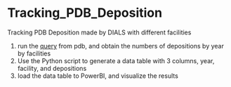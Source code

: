 # Tracking_PDB_Deposition
Tracking PDB Deposition made by DIALS with different facilities
1. run the [query](https://search.rcsb.org/query-editor.html?json=%7B%22query%22%3A%7B%22type%22%3A%22terminal%22%2C%22label%22%3A%22text%22%2C%22service%22%3A%22text%22%2C%22parameters%22%3A%7B%22attribute%22%3A%22rcsb_entry_info.software_programs_combined%22%2C%22operator%22%3A%22exact_match%22%2C%22negation%22%3Afalse%2C%22value%22%3A%22DIALS%22%7D%7D%2C%22return_type%22%3A%22entry%22%2C%22request_options%22%3A%7B%22facets%22%3A%5B%7B%22name%22%3A%22RELEASE_DATE_FACET%22%2C%22aggregation_type%22%3A%22date_histogram%22%2C%22attribute%22%3A%22rcsb_accession_info.initial_release_date%22%2C%22interval%22%3A%22year%22%2C%22min_interval_population%22%3A1%2C%22facets%22%3A%5B%7B%22name%22%3A%22synchrotron_site%22%2C%22aggregation_type%22%3A%22terms%22%2C%22attribute%22%3A%22diffrn_source.pdbx_synchrotron_site%22%2C%22min_interval_population%22%3A1%7D%5D%7D%5D%2C%22paginate%22%3A%7B%22start%22%3A0%2C%22rows%22%3A0%7D%2C%22results_content_type%22%3A%5B%22experimental%22%5D%2C%22sort%22%3A%5B%7B%22sort_by%22%3A%22score%22%2C%22direction%22%3A%22desc%22%7D%5D%2C%22scoring_strategy%22%3A%22combined%22%7D%7D) from pdb, and obtain the numbers of depositions by year by facilities
2. Use the Python script to generate a data table with 3 columns, year, facility, and depositions
3. load the data table to PowerBI, and visualize the results
